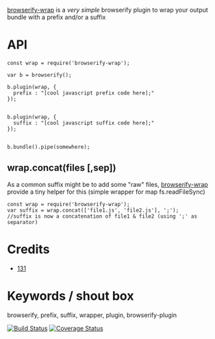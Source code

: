 [browserify-wrap](https://github.com/131/browserify-wrap) is a  _very simple_ browserify plugin to wrap your output bundle with a prefix and/or a suffix

# API
```
const wrap = require('browserify-wrap');

var b = browserify();

b.plugin(wrap, {
  prefix : "[cool javascript prefix code here];"
});


b.plugin(wrap, {
  suffix : "[cool javascript suffix code here];"
});


b.bundle().pipe(somewhere);
```

## wrap.concat(files [,sep])
As a common suffix might be to add some "raw" files, [browserify-wrap](https://github.com/131/browserify-wrap) provide a tiny helper for this (simple wrapper for map fs.readFileSync)

```
const wrap = require('browserify-wrap');
var suffix = wrap.concat(['file1.js', 'file2.js'], ';');
//suffix is now a concatenation of file1 & file2 (using ';' as separator)
```




# Credits
* [131](https://github.com/131)


# Keywords / shout box
browserify, prefix, suffix, wrapper, plugin, browserify-plugin


[![Build Status](https://travis-ci.org/131/browserify-wrap.svg?branch=master)](https://travis-ci.org/131/browserify-wrap)
[![Coverage Status](https://coveralls.io/repos/github/131/browserify-wrap/badge.svg?branch=master)](https://coveralls.io/github/131/browserify-wrap?branch=master)
